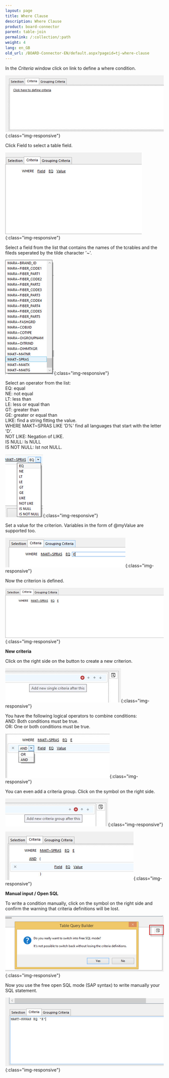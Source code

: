 ```yaml
---
layout: page
title: Where Clause
description: Where Clause
product: board-connector
parent: table-join
permalink: /:collection/:path
weight: 4
lang: en_GB
old_url: /BOARD-Connector-EN/default.aspx?pageid=tj-where-clause
---
```


In the *Criteria* window click on link to define a where condition.  

![tj-where-0](/img/content/tj-where-0.jpg){:class="img-responsive"}

Click Field to select a table field. 

![tj-where-1](/img/content/tj-where-1.jpg){:class="img-responsive"}

Select a field from the list that contains the names of the tcrables and the fileds seperated by the tilde character '~'. 

![tj-where-2](/img/content/tj-where-2.jpg){:class="img-responsive"}

Select an operator from the list: <br>
EQ: equal<br>
NE: not equal<br>
LT: less than<br>
LE: less or equal than<br>
GT: greater than<br>
GE: greater or equal than<br>
LIKE: find a string fitting the value. <br> 
        WHERE MAKT~SPRAS LIKE 'D%' find all languages that start with the letter 'D'. <br>
NOT LIKE: Negation of LIKE.<br>
IS NULL: Is NULL<br>
IS NOT NULL: Ist not NULL.<br>

![tj-where-operation](/img/content/tj-where-operation.jpg){:class="img-responsive"}

Set a value for the criterion. Variables in the form of @myValue are supported too.  

![tj-where-value](/img/content/tj-where-value.jpg){:class="img-responsive"}

Now the criterion is defined.  

![tj-where-3](/img/content/tj-where-3.jpg){:class="img-responsive"}

**New criteria**

Click on the right side on the button to create a new criterion.  

![tj-where-single-criteria](/img/content/tj-where-single-criteria.jpg){:class="img-responsive"}

You have the following logical operators to combine conditions: <br>
AND: Both conditions must be true. <br>
OR: One or both conditions must be true.<br>

![tj-where-and](/img/content/tj-where-and.jpg){:class="img-responsive"}

You can even add a criteria group. Click on the symbol on the right side.

![tj-where-criteria-group](/img/content/tj-where-criteria-group.jpg){:class="img-responsive"}

![tj-where-criteria-group-2](/img/content/tj-where-criteria-group-2.jpg){:class="img-responsive"}

**Manual input / Open SQL**

To write a condition manually, click on the symbol on the right side and confirm the warning that criteria definitions will be lost.  

![tj-where-4](/img/content/tj-where-4.jpg){:class="img-responsive"}

Now you use the free open SQL mode (SAP syntax) to write manually your SQL statement. 

![tj-where-5](/img/content/tj-where-5.jpg){:class="img-responsive"}